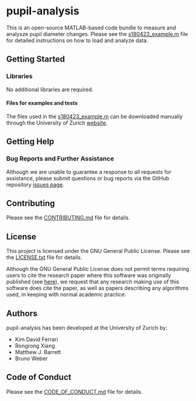 pupil-analysis
=====

This is an open-source MATLAB-based code bundle to measure and analysze pupil diameter changes. Please see the [s180423_example.m](https://github.com/EIN-lab/pupil-analysis/blob/master/s180423_example.m) file for detailed instructions on how to load and analyze data.

Getting Started
---------------

### Libraries

No additional libraries are required.

#### Files for examples and tests

The files used in the [s180423_example.m](https://github.com/EIN-lab/pupil-analysis/blob/master/s180423_example.m) can be downloaded manually through the University of Zurich [website]().

Getting Help
------------

### Bug Reports and Further Assistance

Although we are unable to guarantee a response to all requests for assistance, please submit questions or bug reports via the GitHub repository [issues page](https://github.com/EIN-lab/pupil-analysis/issues).

Contributing
------------

Please see the [CONTRIBUTING.md](https://github.com/EIN-lab/pupil-analysis/tree/master/CONTRIBUTING.md) file for details.

License
-------

This project is licensed under the GNU General Public License. Please see the [LICENSE.txt](https://github.com/EIN-lab/pupil-analysis/tree/master/LICENSE.txt) file for details.

Although the GNU General Public License does not permit terms requiring users to cite the research paper where this software was originally published (see [here](https://www.gnu.org/licenses/gpl-faq.en.html#RequireCitation)), we request that any research making use of this software does cite the paper, as well as papers describing any algorithms used, in keeping with normal academic practice.

Authors
-------

pupil-analysis has been developed at the University of Zurich by:

- Kim David Ferrari
- Rongrong Xiang
- Matthew J. Barrett
- Bruno Weber

Code of Conduct
-------

Please see the [CODE_OF_CONDUCT.md](https://github.com/EIN-lab/pupil-analysis/tree/master/CODE_OF_CONDUCT.md) file for details.
